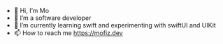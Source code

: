 - 👋 Hi, I’m Mo
- 👀 I’m a software developer
- 🌱 I’m currently learning swift and experimenting with swiftUI and UIKit
- 📫 How to reach me https://mofiz.dev

<!---
mnazari95/mnazari95 is a ✨ special ✨ repository because its `README.md` (this file) appears on your GitHub profile.
You can click the Preview link to take a look at your changes.
--->
